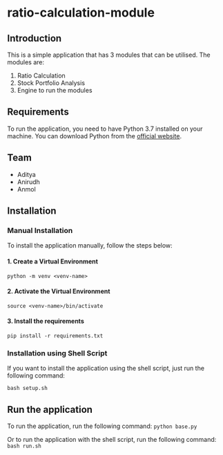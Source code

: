 # ratio-calculation-module

## Introduction

This is a simple application that has 3 modules that can be utilised. The modules are:

1. Ratio Calculation
2. Stock Portfolio Analysis
3. Engine to run the modules

## Requirements

To run the application, you need to have Python 3.7 installed on your machine. You can download Python from the [official website](https://www.python.org/downloads/).

## Team

- Aditya
- Anirudh
- Anmol

## Installation

### Manual Installation

To install the application manually, follow the steps below:

#### 1. Create a Virtual Environment

`python -m venv <venv-name>`

#### 2. Activate the Virtual Environment

`source <venv-name>/bin/activate`

#### 3. Install the requirements

`pip install -r requirements.txt`

### Installation using Shell Script

If you want to install the application using the shell script, just run the following command:

`bash setup.sh`

## Run the application

To run the application, run the following command:
`python base.py`

Or to run the application with the shell script, run the following command:
`bash run.sh`
